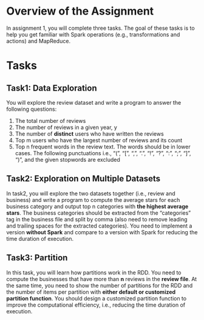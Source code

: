 # Overview of the Assignment
In assignment 1, you will complete three tasks. The goal of these tasks is to help you get familiar with Spark operations (e.g., transformations and actions) and MapReduce.

# Tasks

## Task1: Data Exploration
You will explore the review dataset and write a program to answer the following questions: 
1. The total number of reviews
2. The number of reviews in a given year, y
3. The number of **distinct** users who have written the reviews
4. Top m users who have the largest number of reviews and its count
5. Top n frequent words in the review text. The words should be in lower cases. The following punctuations i.e., “(”, “[”, “,”, “.”, “!”, “?”, “:”, “;”, “]”, “)”, and the given stopwords are excluded

## Task2: Exploration on Multiple Datasets

In task2, you will explore the two datasets together (i.e., review and business) and write a program to compute the average stars for each business category and output top n categories with **the highest average stars**. The business categories should be extracted from the “categories” tag in the business file and split by comma (also need to remove leading and trailing spaces for the extracted categories). You need to implement a version **without Spark** and compare to a version with Spark for reducing the time duration of execution.

## Task3: Partition

In this task, you will learn how partitions work in the RDD. You need to compute the businesses that have more than **n** reviews in the **review file**. At the same time, you need to show the number of partitions for the RDD and the number of items per partition with **either default or customized partition function**. You should design a customized partition function to improve the computational efficiency, i.e., reducing the time duration of execution.
